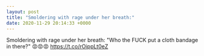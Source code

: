 ```yaml
---
layout: post
title: "Smoldering with rage under her breath:"
date: 2020-11-29 20:14:33 +0000
---
```


Smoldering with rage under her breath:
"Who the FUCK put a cloth bandage in there?" 😡😡😡 https://t.co/rOippLt0eZ

